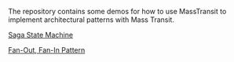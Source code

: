 The repository contains some demos for how to use MassTransit to implement architectural patterns with Mass Transit.

[Saga State Machine](./saga-state-machine/README.md)

[Fan-Out, Fan-In Pattern](./saga-state-machine/README.md)